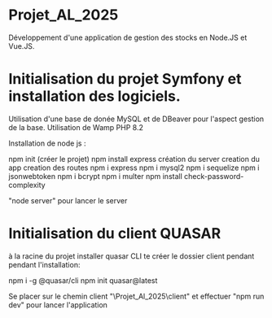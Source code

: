 # Projet_AL_2025
Développement d'une application de gestion des stocks en Node.JS et Vue.JS.

# Initialisation du projet Symfony et installation des logiciels.

Utilisation d'une base de donée MySQL et de DBeaver pour l'aspect gestion de la base.
Utilisation de Wamp PHP 8.2

Installation de node js : 

npm init (créer le projet)
npm install express
création du server
creation du app
creation des routes
npm i express
npm i mysql2
npm i sequelize
npm i jsonwebtoken
npm i bcrypt 
npm i multer
npm  install check-password-complexity

"node server" pour lancer le server

# Initialisation du client QUASAR

à la racine du projet installer quasar CLI te créer le dossier client pendant pendant l'installation: 

npm i -g @quasar/cli
npm init quasar@latest

Se placer sur le chemin client "\Projet_Al_2025\client" et effectuer "npm run dev" pour lancer l'application 